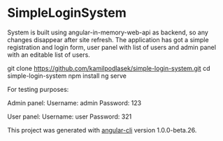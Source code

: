 # SimpleLoginSystem

System is built using angular-in-memory-web-api as backend, so any changes disappear after site refresh.
The application has got a simple registration and login form, user panel with list of users and admin panel with an editable list of users.

git clone https://github.com/kamilpodlasek/simple-login-system.git
cd simple-login-system
npm install
ng serve

For testing purposes:

Admin panel:
Username: admin
Password: 123

User panel:
Username: user
Password: 321

This project was generated with [angular-cli](https://github.com/angular/angular-cli) version 1.0.0-beta.26.